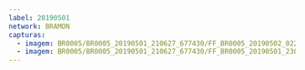```yaml
---
label: 20190501
network: BRAMON
capturas:
  - imagem: BR0005/BR0005_20190501_210627_677430/FF_BR0005_20190502_022402_722_0313344.fits_maxpixel.jpg
  - imagem: BR0005/BR0005_20190501_210627_677430/FF_BR0005_20190501_230959_212_0111104.fits_maxpixel.jpg
---
```

